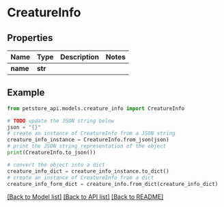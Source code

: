 # CreatureInfo


## Properties

Name | Type | Description | Notes
------------ | ------------- | ------------- | -------------
**name** | **str** |  | 

## Example

```python
from petstore_api.models.creature_info import CreatureInfo

# TODO update the JSON string below
json = "{}"
# create an instance of CreatureInfo from a JSON string
creature_info_instance = CreatureInfo.from_json(json)
# print the JSON string representation of the object
print(CreatureInfo.to_json())

# convert the object into a dict
creature_info_dict = creature_info_instance.to_dict()
# create an instance of CreatureInfo from a dict
creature_info_form_dict = creature_info.from_dict(creature_info_dict)
```
[[Back to Model list]](../README.md#documentation-for-models) [[Back to API list]](../README.md#documentation-for-api-endpoints) [[Back to README]](../README.md)


